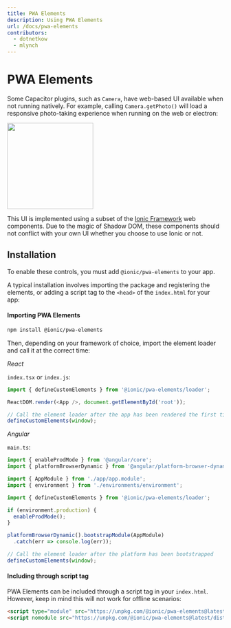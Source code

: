 ```yaml
---
title: PWA Elements
description: Using PWA Elements
url: /docs/pwa-elements
contributors:
  - dotnetkow
  - mlynch
---
```


# PWA Elements

<p class="intro">Some Capacitor plugins, such as <code>Camera</code>, have web-based UI available when not running natively. For example, calling <code>Camera.getPhoto()</code> will 
load a responsive photo-taking experience when running on the web or electron:</p>

<img src="/assets/img/docs/pwa-elements.png" style="height: 200px" />

This UI is implemented using a subset of the [Ionic Framework](http://ionicframework.com/) web components. Due to the magic of Shadow DOM, these components should not conflict
with your own UI whether you choose to use Ionic or not.

## Installation

To enable these controls, you must add `@ionic/pwa-elements` to your app. 

A typical installation involves importing the package and registering the elements, or adding a script tag to the `<head>` of the `index.html` for your app:

#### Importing PWA Elements

```bash
npm install @ionic/pwa-elements
```

Then, depending on your framework of choice, import the element loader and call it at the correct time:

_React_

`index.tsx` or `index.js`:

```ts
import { defineCustomElements } from '@ionic/pwa-elements/loader';

ReactDOM.render(<App />, document.getElementById('root'));

// Call the element loader after the app has been rendered the first time
defineCustomElements(window);
```

_Angular_

`main.ts`:

```ts
import { enableProdMode } from '@angular/core';
import { platformBrowserDynamic } from '@angular/platform-browser-dynamic';

import { AppModule } from './app/app.module';
import { environment } from './environments/environment';

import { defineCustomElements } from '@ionic/pwa-elements/loader';

if (environment.production) {
  enableProdMode();
}

platformBrowserDynamic().bootstrapModule(AppModule)
  .catch(err => console.log(err));

// Call the element loader after the platform has been bootstrapped
defineCustomElements(window);
```

#### Including through script tag

PWA Elements can be included through a script tag in your `index.html`. However, keep in mind this will not work for offline scenarios:

```html
<script type="module" src="https://unpkg.com/@ionic/pwa-elements@latest/dist/ionicpwaelements/ionicpwaelements.esm.js"></script>
<script nomodule src="https://unpkg.com/@ionic/pwa-elements@latest/dist/ionicpwaelements/ionicpwaelements.js"></script>
```
